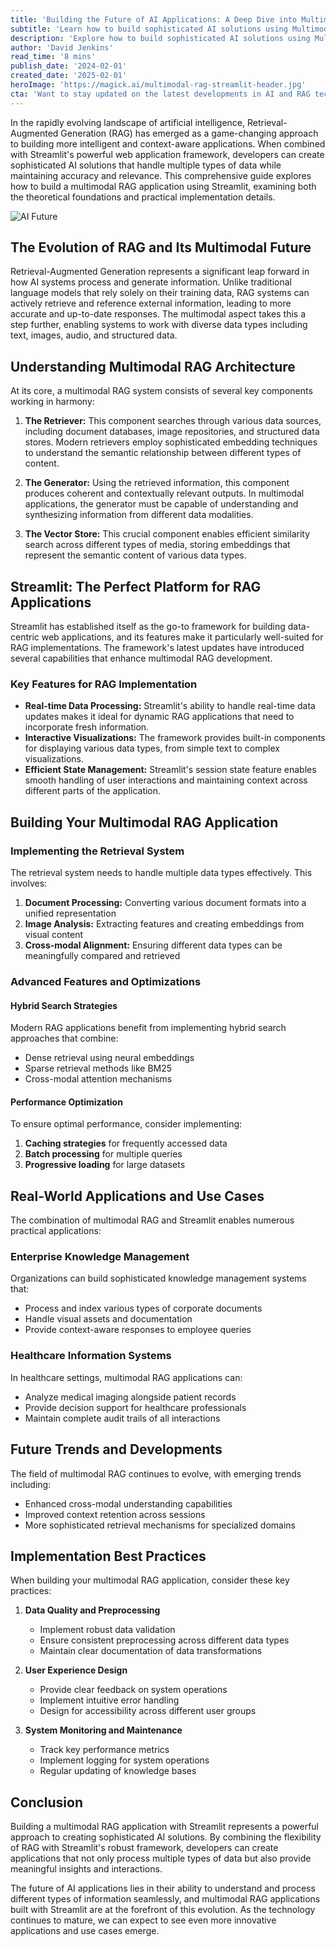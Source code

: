 ```yaml
---
title: 'Building the Future of AI Applications: A Deep Dive into Multimodal RAG with Streamlit'
subtitle: 'Learn how to build sophisticated AI solutions using Multimodal RAG and Streamlit'
description: 'Explore how to build sophisticated AI solutions using Multimodal RAG and Streamlit. Learn about the key components, implementation strategies, and best practices for creating powerful AI applications that can process multiple types of data while maintaining accuracy and relevance.'
author: 'David Jenkins'
read_time: '8 mins'
publish_date: '2024-02-01'
created_date: '2025-02-01'
heroImage: 'https://magick.ai/multimodal-rag-streamlit-header.jpg'
cta: 'Want to stay updated on the latest developments in AI and RAG technology? Follow us on LinkedIn for expert insights, tutorials, and industry updates that will help you build better AI applications.'
---
```


In the rapidly evolving landscape of artificial intelligence, Retrieval-Augmented Generation (RAG) has emerged as a game-changing approach to building more intelligent and context-aware applications. When combined with Streamlit's powerful web application framework, developers can create sophisticated AI solutions that handle multiple types of data while maintaining accuracy and relevance. This comprehensive guide explores how to build a multimodal RAG application using Streamlit, examining both the theoretical foundations and practical implementation details.

![AI Future](https://i.magick.ai/PIXE/1738477882171_magick_img.webp)

## The Evolution of RAG and Its Multimodal Future

Retrieval-Augmented Generation represents a significant leap forward in how AI systems process and generate information. Unlike traditional language models that rely solely on their training data, RAG systems can actively retrieve and reference external information, leading to more accurate and up-to-date responses. The multimodal aspect takes this a step further, enabling systems to work with diverse data types including text, images, audio, and structured data.

## Understanding Multimodal RAG Architecture

At its core, a multimodal RAG system consists of several key components working in harmony:

1. **The Retriever:** This component searches through various data sources, including document databases, image repositories, and structured data stores. Modern retrievers employ sophisticated embedding techniques to understand the semantic relationship between different types of content.

2. **The Generator:** Using the retrieved information, this component produces coherent and contextually relevant outputs. In multimodal applications, the generator must be capable of understanding and synthesizing information from different data modalities.

3. **The Vector Store:** This crucial component enables efficient similarity search across different types of media, storing embeddings that represent the semantic content of various data types.

## Streamlit: The Perfect Platform for RAG Applications

Streamlit has established itself as the go-to framework for building data-centric web applications, and its features make it particularly well-suited for RAG implementations. The framework's latest updates have introduced several capabilities that enhance multimodal RAG development.

### Key Features for RAG Implementation

- **Real-time Data Processing:** Streamlit's ability to handle real-time data updates makes it ideal for dynamic RAG applications that need to incorporate fresh information.
- **Interactive Visualizations:** The framework provides built-in components for displaying various data types, from simple text to complex visualizations.
- **Efficient State Management:** Streamlit's session state feature enables smooth handling of user interactions and maintaining context across different parts of the application.

## Building Your Multimodal RAG Application

### Implementing the Retrieval System

The retrieval system needs to handle multiple data types effectively. This involves:

1. **Document Processing:** Converting various document formats into a unified representation
2. **Image Analysis:** Extracting features and creating embeddings from visual content
3. **Cross-modal Alignment:** Ensuring different data types can be meaningfully compared and retrieved

### Advanced Features and Optimizations

#### Hybrid Search Strategies

Modern RAG applications benefit from implementing hybrid search approaches that combine:

- Dense retrieval using neural embeddings
- Sparse retrieval methods like BM25
- Cross-modal attention mechanisms

#### Performance Optimization

To ensure optimal performance, consider implementing:

1. **Caching strategies** for frequently accessed data
2. **Batch processing** for multiple queries
3. **Progressive loading** for large datasets

## Real-World Applications and Use Cases

The combination of multimodal RAG and Streamlit enables numerous practical applications:

### Enterprise Knowledge Management

Organizations can build sophisticated knowledge management systems that:

- Process and index various types of corporate documents
- Handle visual assets and documentation
- Provide context-aware responses to employee queries

### Healthcare Information Systems

In healthcare settings, multimodal RAG applications can:

- Analyze medical imaging alongside patient records
- Provide decision support for healthcare professionals
- Maintain complete audit trails of all interactions

## Future Trends and Developments

The field of multimodal RAG continues to evolve, with emerging trends including:

- Enhanced cross-modal understanding capabilities
- Improved context retention across sessions
- More sophisticated retrieval mechanisms for specialized domains

## Implementation Best Practices

When building your multimodal RAG application, consider these key practices:

1. **Data Quality and Preprocessing**
   - Implement robust data validation
   - Ensure consistent preprocessing across different data types
   - Maintain clear documentation of data transformations

2. **User Experience Design**
   - Provide clear feedback on system operations
   - Implement intuitive error handling
   - Design for accessibility across different user groups

3. **System Monitoring and Maintenance**
   - Track key performance metrics
   - Implement logging for system operations
   - Regular updating of knowledge bases

## Conclusion

Building a multimodal RAG application with Streamlit represents a powerful approach to creating sophisticated AI solutions. By combining the flexibility of RAG with Streamlit's robust framework, developers can create applications that not only process multiple types of data but also provide meaningful insights and interactions.

The future of AI applications lies in their ability to understand and process different types of information seamlessly, and multimodal RAG applications built with Streamlit are at the forefront of this evolution. As the technology continues to mature, we can expect to see even more innovative applications and use cases emerge.